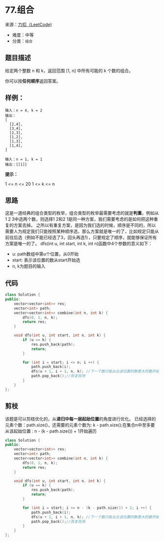 # 77.组合
来源：[力扣（LeetCode)](https://leetcode-cn.com/problems/combinations/)

* 难度：中等
* 分类：`组合`

## 题目描述
给定两个整数 n 和 k，返回范围 [1, n] 中所有可能的 k 个数的组合。

你可以按**任何顺序**返回答案。

## 样例：
```
输入：n = 4, k = 2
输出：
[
  [2,4],
  [3,4],
  [2,3],
  [1,2],
  [1,3],
  [1,4],
]
```

```
输入：n = 1, k = 1
输出：[[1]]
```

**提示：**

1 <= n <= 20
1 <= k <= n

## 思路
这是一道经典的组合类型的枚举，组合类型的枚举最需要考虑的就是**判重**，例如从1 2 3中选两个数，则选择1 2和2 1是同一种方案，我们需要考虑的是如何把这种重复的方案去掉。
之所以有重复方案，是因为我们选的时候，顺序是不同的，所以需要人为规定我们只能按照某种顺序选，那么方案就是唯一的了，比如规定只能从前往后选（例如不能已经选了3，回头再选1），只要规定了顺序，就能够保证所有方案是唯一的了。
dfs(int u, int start, int k, int n)函数中4个参数的意义如下：

* u: path数组中第u个位置，从0开始
* start: 表示该位置的数从start开始选
* n, k为题目的输入

## 代码
```c++
class Solution {
public:
    vector<vector<int>> res;
    vector<int> path;
    vector<vector<int>> combine(int n, int k) {
        dfs(0, 1, n, k);
        return res;
    }

    void dfs(int u, int start, int n, int k) {
        if (u == k) {
            res.push_back(path);
            return;
        }

        for (int i = start; i <= n; i ++) {
            path.push_back(i);
            dfs(u + 1, i + 1, n, k); //下一个数只能从比该位置的数更大的数开始选
            path.pop_back();//恢复现场
        }
    }
};
```
## 剪枝
该题是可以剪枝优化的，从**递归中每一层起始位置**的角度进行优化。
已经选择的元素个数：path.size()，还需要的元素个数为: k - path.size();在集合n中至多要从该起始位置 : n - (k - path.size()) + 1开始遍历
```c++
class Solution {
public:
    vector<vector<int>> res;
    vector<int> path;
    vector<vector<int>> combine(int n, int k) {
        dfs(0, 1, n, k);
        return res;
    }

    void dfs(int u, int start, int n, int k) {
        if (u == k) {
            res.push_back(path);
            return;
        }

        for (int i = start; i <= n - (k - path.size()) + 1; i ++) {
            path.push_back(i);
            dfs(u + 1, i + 1, n, k); //下一个数只能从比该位置的数更大的数开始选
            path.pop_back();//恢复现场
        }
    }
};
```